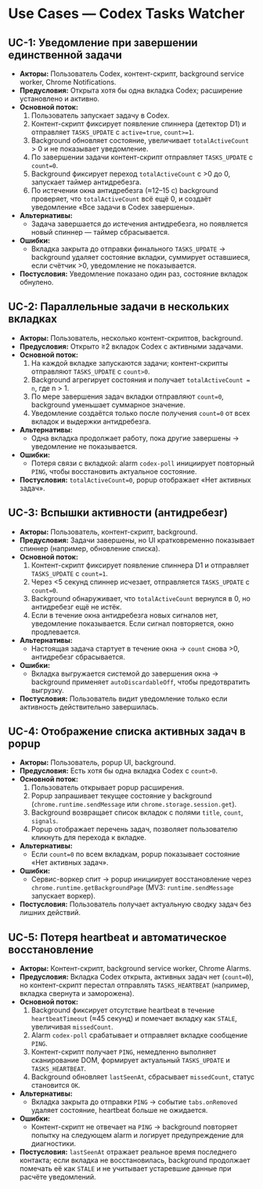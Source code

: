 # Use Cases — Codex Tasks Watcher

## UC-1: Уведомление при завершении единственной задачи
- **Акторы:** Пользователь Codex, контент-скрипт, background service worker, Chrome Notifications.
- **Предусловия:** Открыта хотя бы одна вкладка Codex; расширение установлено и активно.
- **Основной поток:**
  1. Пользователь запускает задачу в Codex.
  2. Контент-скрипт фиксирует появление спиннера (детектор D1) и отправляет `TASKS_UPDATE` с `active=true`, `count>=1`.
  3. Background обновляет состояние, увеличивает `totalActiveCount` > 0 и не показывает уведомление.
  4. По завершении задачи контент-скрипт отправляет `TASKS_UPDATE` с `count=0`.
  5. Background фиксирует переход `totalActiveCount` с >0 до 0, запускает таймер антидребезга.
  6. По истечении окна антидребезга (≈12–15 с) background проверяет, что `totalActiveCount` всё ещё 0, и создаёт уведомление «Все задачи в Codex завершены».
- **Альтернативы:**
  - Задача завершается до истечения антидребезга, но появляется новый спиннер — таймер сбрасывается.
- **Ошибки:**
  - Вкладка закрыта до отправки финального `TASKS_UPDATE` → background удаляет состояние вкладки, суммирует оставшиеся, если счётчик >0, уведомление не показывается.
- **Постусловия:** Уведомление показано один раз, состояние вкладок обнулено.

## UC-2: Параллельные задачи в нескольких вкладках
- **Акторы:** Пользователь, несколько контент-скриптов, background.
- **Предусловия:** Открыто ≥2 вкладок Codex с активными задачами.
- **Основной поток:**
  1. На каждой вкладке запускаются задачи; контент-скрипты отправляют `TASKS_UPDATE` с `count>0`.
  2. Background агрегирует состояния и получает `totalActiveCount = n`, где n > 1.
  3. По мере завершения задач вкладки отправляют `count=0`, background уменьшает суммарное значение.
  4. Уведомление создаётся только после получения `count=0` от всех вкладок и выдержки антидребезга.
- **Альтернативы:**
  - Одна вкладка продолжает работу, пока другие завершены → уведомление не показывается.
- **Ошибки:**
  - Потеря связи с вкладкой: alarm `codex-poll` инициирует повторный `PING`, чтобы восстановить актуальное состояние.
- **Постусловия:** `totalActiveCount=0`, popup отображает «Нет активных задач».

## UC-3: Вспышки активности (антидребезг)
- **Акторы:** Пользователь, контент-скрипт, background.
- **Предусловия:** Задачи завершены, но UI кратковременно показывает спиннер (например, обновление списка).
- **Основной поток:**
  1. Контент-скрипт фиксирует появление спиннера D1 и отправляет `TASKS_UPDATE` с `count=1`.
  2. Через <5 секунд спиннер исчезает, отправляется `TASKS_UPDATE` с `count=0`.
  3. Background обнаруживает, что `totalActiveCount` вернулся в 0, но антидребезг ещё не истёк.
  4. Если в течение окна антидребезга новых сигналов нет, уведомление показывается. Если сигнал повторяется, окно продлевается.
- **Альтернативы:**
  - Настоящая задача стартует в течение окна → `count` снова >0, антидребезг сбрасывается.
- **Ошибки:**
  - Вкладка выгружается системой до завершения окна → background применяет `autoDiscardableOff`, чтобы предотвратить выгрузку.
- **Постусловия:** Пользователь видит уведомление только если активность действительно завершилась.

## UC-4: Отображение списка активных задач в popup
- **Акторы:** Пользователь, popup UI, background.
- **Предусловия:** Есть хотя бы одна вкладка Codex с `count>0`.
- **Основной поток:**
  1. Пользователь открывает popup расширения.
  2. Popup запрашивает текущее состояние у background (`chrome.runtime.sendMessage` или `chrome.storage.session.get`).
  3. Background возвращает список вкладок с полями `title`, `count`, `signals`.
  4. Popup отображает перечень задач, позволяет пользователю кликнуть для перехода к вкладке.
- **Альтернативы:**
  - Если `count=0` по всем вкладкам, popup показывает состояние «Нет активных задач».
- **Ошибки:**
  - Сервис-воркер спит → popup инициирует восстановление через `chrome.runtime.getBackgroundPage` (MV3: `runtime.sendMessage` запускает воркер).
- **Постусловия:** Пользователь получает актуальную сводку задач без лишних действий.

## UC-5: Потеря heartbeat и автоматическое восстановление
- **Акторы:** Контент-скрипт, background service worker, Chrome Alarms.
- **Предусловия:** Вкладка Codex открыта, активных задач нет (`count=0`), но контент-скрипт перестал отправлять `TASKS_HEARTBEAT` (например, вкладка свернута и заморожена).
- **Основной поток:**
  1. Background фиксирует отсутствие heartbeat в течение `heartbeatTimeout` (≈45 секунд) и помечает вкладку как `STALE`, увеличивая `missedCount`.
  2. Alarm `codex-poll` срабатывает и отправляет вкладке сообщение `PING`.
  3. Контент-скрипт получает `PING`, немедленно выполняет сканирование DOM, формирует актуальный `TASKS_UPDATE` и `TASKS_HEARTBEAT`.
  4. Background обновляет `lastSeenAt`, сбрасывает `missedCount`, статус становится `OK`.
- **Альтернативы:**
  - Вкладка закрыта до отправки `PING` → событие `tabs.onRemoved` удаляет состояние, heartbeat больше не ожидается.
- **Ошибки:**
  - Контент-скрипт не отвечает на `PING` → background повторяет попытку на следующем alarm и логирует предупреждение для диагностики.
- **Постусловия:** `lastSeenAt` отражает реальное время последнего контакта; если вкладка не восстановилась, background продолжает помечать её как `STALE` и не учитывает устаревшие данные при расчёте уведомлений.
